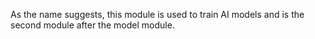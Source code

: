 As the name suggests, this module is used to train AI models and is the second module after the model module.
